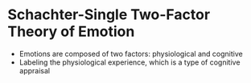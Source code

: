 # Schachter-Single Two-Factor Theory of Emotion

- Emotions are composed of two factors: physiological and cognitive
- Labeling the physiological experience, which is a type of cognitive appraisal